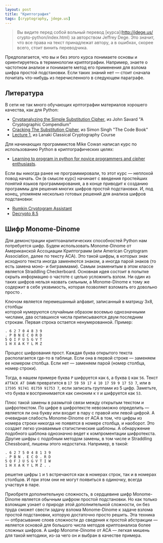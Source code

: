 ```yaml
---
layout: post
title: "Криптография"
tags: [cryptography, jdege.us]
---
```

> Вы видите перед собой вольный перевод [курса](http://jdege.us/
> crypto-python/index.html) за авторством Jeffrey Dege.
> Это значит, что все права на текст принадлежат автору, а в ошибках,
> скорее всего, стоит винить переводчика.

Предполагается, что вы и без этого курса понимаете основы и ориентируетесь в терминологии 
криптографии. Например, знаете о частотном анализе и понимаете метод его 
применения для взлома шифра простой подстановки. Если таких знаний нет — стоит 
сначала почитать что-нибудь из перечисленного в следующем параграфе.

Литература
----------

В сети не так много обучающих крптографии материалов хорошего качества, как для
Python:

* [Cryptanalyzing the Simple Substitution Cipher](
  http://www.quadibloc.com/crypto/pp0101.htm), из John Savard "A Cryptographic 
  Compendium"
* [Cracking The Substitution Cipher](
  http://www.simonsingh.net/The_Black_Chamber/crackingsubstitution.html), из 
  Simon Singh "The Code Book"
* [Lecture 1](
  http://www.und.nodak.edu/org/crypto/crypto/lanaki.crypt.class/lessons/lesson01.zip), 
  из Lanaki Classical Cryptography Course

Для начинающих программистов Mike Cowan написал курс по использованию Python в 
криптографических целях: 

* [Learning to program in python for novice programmers and cipher enthusiasts](
  http://web.mac.com/mikejcowan/Ciphers/1._Introduction.html). 

Если вы никогда ранее не программировали, то этот курс — неплохой повод начать. 
Он (в смысле курс) начинает с введения простейших понятий языков программирования, 
а в конце приводит к созданию программы для решения многих шифров простой 
подстановки. 
И, под конец, упомянем несколько готовых решений для анализа шифров подстановки: 

* [Rumkin Cryptogram Assistant](http://rumkin.com/tools/cipher/cryptogram.php)
* [Decrypto 8.5](http://www.blisstonia.com/software/WebDecrypto/) 

Шифр Monome-Dinome
------------------

Для демонстрации криптоаналитических способностей Python нам потребуется шифр. 
Будем использовать Monome-Dinome от Американской Ассоциации Криптограмм 
(или American Cryptogram Association, далее по тексту ACA). Это такой 
шифры, в которых знак исходного текста иногда заменяются знаком, а иногда 
парой знаков (то есть замена моно- и биграммами). Самым знаменитым в этом 
классе является Straddling Checkerboard. Основная идея состоит в попытке 
скрыть информацию о частоте с целью усложнить взлом. Ни один из таких 
шифров нельзя назвать сильным, а Monome-Dinome к тому же содержит в 
себе уязвимость, которая позволяет взломать его довольно просто .

Ключом является перемешанный алфавит, записанный в матрицу 3х8, столбцы  
которой нумеруются случайным образом восемью однозначными числами, два
оставшихся числа приписываются двум последним строкам. Первая строка остается 
ненумерованной. Пример:

    . 6 2 7 0 4 8 3 9
    . P B N E C O R D
    5 Q I F U S G V T
    1 H X A K Y L M Z

Процесс шифрования прост. Каждая буква открытого текста располагается 
где-то в таблице. Если она в первой строке — заменяем ее номером столбца. 
Если нет — заменяем парой (номер столбца, номер строки).

Тогда, в нашем примере буква `P` шифруется как `6`, а буква `Q` как `56`. 
Текст `ATTACK AT DAWN` превратится в `17 59 59 17 4 10 17 59 9 17 53 7`, 
или в `17595 91741 01759 91753 7`, если записать группами из 5 цифр.
Заметьте, что буква `W` воспринимается как синоним к `V` и шифруется 
как `53`.

Плюс такой замены в размытой связи между открытым текстом и шифротекстом. 
По цифре в шифротексте невозможно определить — является ли она букву или 
входит в пару с правой или левой цифрой. А очевидная слабость Monome-Dinome от
ACA в том, что цифры из номера строки никогда не появятся в номере столбца, 
и наоборот. Это создает легко узнаваемые статистические шаблоны. А обнаружение 
подобного шаблона однозначно ведет к компроментации шифротекста.
Другие шифры с подобным методом замены, в том числе и Straddling Chessboard, 
лишены этого недостатка. Например, в такой:

    . 6 2 7 5 0 4 8 1 3 9
    . P B N . E C O . R D
    5 Q F J U S G V T I W
    1 H X A K Y L M Z . .

решетке цифры `1` и `5` встречаются как в номерах строк, так и в номерах 
столбцов. И при этом они не могут появиться в одиночку, всегда участвуя в 
паре.

Приобретя дополнительную сложность, в сердцевине шифр Monome-Dinome является 
обычным шифром простой подстановки. Но как только взломщик узнает о природе 
этой дополнительной сложности, он без труда сможет свести задачу взлома 
Monome-Dinome к задаче взлома простой подстановки, которую достаточно просто 
решить. Эта техника — отбрасывание слоев сложности до сведения к простой 
абстракции — является основой для большого числа методов криптоанализа 
более сложных шифров. А шифр Monome-Dinome от ACA — легкая мишень для такой 
методики, из-за чего он и выбран в качестве примера.

